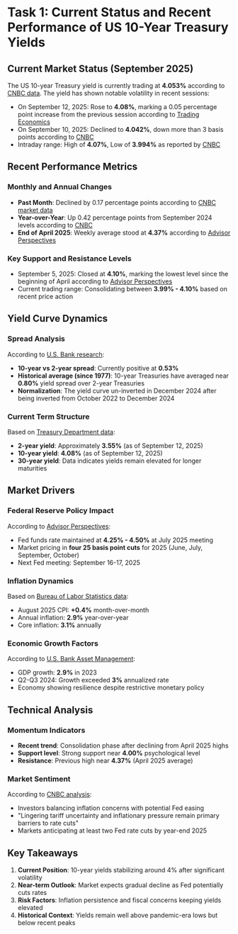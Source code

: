 # Task 1: Current Status and Recent Performance of US 10-Year Treasury Yields

## Current Market Status (September 2025)

The US 10-year Treasury yield is currently trading at **4.053%** according to [CNBC data](https://www.cnbc.com/quotes/US10Y). The yield has shown notable volatility in recent sessions:

- On September 12, 2025: Rose to **4.08%**, marking a 0.05 percentage point increase from the previous session according to [Trading Economics](https://tradingeconomics.com/united-states/government-bond-yield)
- On September 10, 2025: Declined to **4.042%**, down more than 3 basis points according to [CNBC](https://www.cnbc.com/2025/09/10/treasury-yields-core-cpi-ppi-bond-yields.html)
- Intraday range: High of **4.07%**, Low of **3.994%** as reported by [CNBC](https://www.cnbc.com/quotes/US10Y)

## Recent Performance Metrics

### Monthly and Annual Changes
- **Past Month**: Declined by 0.17 percentage points according to [CNBC market data](https://www.cnbc.com/quotes/US10Y)
- **Year-over-Year**: Up 0.42 percentage points from September 2024 levels according to [CNBC](https://www.cnbc.com/quotes/US10Y)
- **End of April 2025**: Weekly average stood at **4.37%** according to [Advisor Perspectives](https://www.advisorperspectives.com/dshort/updates/2025/05/01/10-year-treasury-yield-long-term-perspective-april-2025)

### Key Support and Resistance Levels
- September 5, 2025: Closed at **4.10%**, marking the lowest level since the beginning of April according to [Advisor Perspectives](https://www.advisorperspectives.com/dshort/updates/2025/09/08/treasury-yields-snapshot-september-5-2025)
- Current trading range: Consolidating between **3.99% - 4.10%** based on recent price action

## Yield Curve Dynamics

### Spread Analysis
According to [U.S. Bank research](https://www.usbank.com/investing/financial-perspectives/market-news/interest-rates-affect-bonds.html):
- **10-year vs 2-year spread**: Currently positive at **0.53%**
- **Historical average (since 1977)**: 10-year Treasuries have averaged near **0.80%** yield spread over 2-year Treasuries
- **Normalization**: The yield curve un-inverted in December 2024 after being inverted from October 2022 to December 2024

### Current Term Structure
Based on [Treasury Department data](https://home.treasury.gov/resource-center/data-chart-center/interest-rates/TextView?type=daily_treasury_yield_curve&field_tdr_date_value=2025):
- **2-year yield**: Approximately **3.55%** (as of September 12, 2025)
- **10-year yield**: **4.08%** (as of September 12, 2025)
- **30-year yield**: Data indicates yields remain elevated for longer maturities

## Market Drivers

### Federal Reserve Policy Impact
According to [Advisor Perspectives](https://www.advisorperspectives.com/dshort/updates/2025/07/31/feds-interest-rate-decision-july-30-2025):
- Fed funds rate maintained at **4.25% - 4.50%** at July 2025 meeting
- Market pricing in **four 25 basis point cuts** for 2025 (June, July, September, October)
- Next Fed meeting: September 16-17, 2025

### Inflation Dynamics
Based on [Bureau of Labor Statistics data](https://www.bls.gov/news.release/cpi.nr0.htm):
- August 2025 CPI: **+0.4%** month-over-month
- Annual inflation: **2.9%** year-over-year
- Core inflation: **3.1%** annually

### Economic Growth Factors
According to [U.S. Bank Asset Management](https://www.usbank.com/investing/financial-perspectives/market-news/treasury-yields-invert-as-investors-weigh-risk-of-recession.html):
- GDP growth: **2.9%** in 2023
- Q2-Q3 2024: Growth exceeded **3%** annualized rate
- Economy showing resilience despite restrictive monetary policy

## Technical Analysis

### Momentum Indicators
- **Recent trend**: Consolidation phase after declining from April 2025 highs
- **Support level**: Strong support near **4.00%** psychological level
- **Resistance**: Previous high near **4.37%** (April 2025 average)

### Market Sentiment
According to [CNBC analysis](https://www.cnbc.com/2025/09/12/treasury-yields-bond-prices-cpi-federal-reserve-policy.html):
- Investors balancing inflation concerns with potential Fed easing
- "Lingering tariff uncertainty and inflationary pressure remain primary barriers to rate cuts"
- Markets anticipating at least two Fed rate cuts by year-end 2025

## Key Takeaways

1. **Current Position**: 10-year yields stabilizing around 4% after significant volatility
2. **Near-term Outlook**: Market expects gradual decline as Fed potentially cuts rates
3. **Risk Factors**: Inflation persistence and fiscal concerns keeping yields elevated
4. **Historical Context**: Yields remain well above pandemic-era lows but below recent peaks